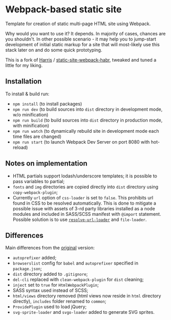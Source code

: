 Webpack-based static site
=========================

Template for creation of static multi-page HTML site using Webpack.

Why would you want to use it? It depends. In majority of cases, chances are you shouldn't. In other possible scenario - it may help you to jump-start development of initial static markup for a site that will most-likely use this stack later on and do some quick prototyping.

This is a fork of [Harris](https://github.com/Harrix) / [static-site-webpack-habr](https://github.com/Harrix/static-site-webpack-habr), tweaked and tuned a little for my liking.

Installation
------------

To install & build run:
* `npm install` (to install packages)
* `npm run dev` (to build sources into `dist` directory in development mode, w/o minification)
* `npm run build` (to build sources into `dist` directory in production mode, with minification)
* `npm run watch` (to dynamically rebuild site in development mode each time files are changed)
* `npm run start` (to launch Webpack Dev Server on port 8080 with hot-reload)

Notes on implementation
-----------------------

* HTML partials support lodash/underscore templates; it is possible to pass variables to partial;
* `fonts` and `img` directories are copied directly into `dist` directory using `copy-webpack-plugin`;
* Currently `url` option of `css-loader` is set to `false`. This prohibits url found in CSS to be resolved automatically. This is done to mitigate a possible issue with assets of 3-rd party libraries installed as a node modules and included in SASS/SCSS manifest with `@import` statement. Possible solution is to use [`resolve-url-loader`](https://github.com/bholloway/resolve-url-loader) and `file-loader`.

Differences
-----------

Main differences from the [original](https://github.com/Harrix/static-site-webpack-habr) version:

* `autoprefixer` added;
* `browserslist` config for `babel` and `autoprefixer` specified in `package.json`;
* `dist` directory added to `.gitignore`;
* `del-cli` replaced with `clean-webpack-plugin` for `dist` cleaning;
* `inject` set to `true` for `HtmlWebpackPlugin`;
* SASS syntax used instead of SCSS;
* `html/views` directory removed (html views now reside in `html` directory directly), `includes` folder renamed to `common`;
* `ProvidePlugin` used to load jQuery;
* `svg-sprite-loader` and `svgo-loader` added to generate SVG sprites.
